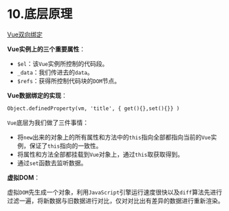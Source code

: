 # 10.底层原理

[Vue双向绑定](http://www.cnblogs.com/kidney/p/6052935.html)

**Vue实例上的三个重要属性**：

- `$el`：该`Vue`实例所控制的代码段。
- `_data`：我们传进去的`data`。
- `$refs`：获得所控制代码块的`DOM`节点。

**Vue数据绑定的实现**：

```html
Object.definedProperty(vm, 'title', { get(){},set(){}} )
```

`Vue`底层为我们做了三件事情：

- 将`new`出来的对象上的所有属性和方法中的`this`指向全部都指向当前的`Vue`实例，保证了`this`指向的一致性。
- 将属性和方法全部都挂载到`Vue`对象上，通过`this`取获取得到。
- 通过`set`函数去监听数据。

**虚拟DOM**：

虚拟`DOM`先生成一个对象，利用`JavaScript`引擎运行速度很快以及`diff`算法先进行过滤一遍，将新数据与旧数据进行对比，仅对对比出有差异的数据进行重新渲染。

